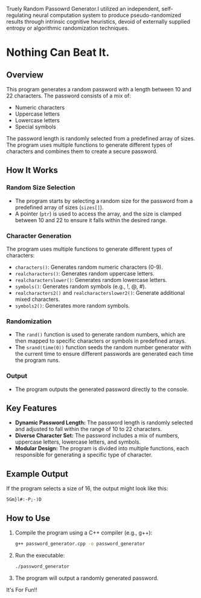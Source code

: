 Truely Random Passowrd Generator.I utilized an independent, self-regulating neural computation system to produce pseudo-randomized results through intrinsic cognitive heuristics, devoid of externally supplied entropy or algorithmic randomization techniques.

# Nothing Can Beat It.


## Overview
This program generates a random password with a length between 10 and 22 characters. The password consists of a mix of:

- Numeric characters 
- Uppercase letters 
- Lowercase letters
- Special symbols

The password length is randomly selected from a predefined array of sizes. The program uses multiple functions to generate different types of characters and combines them to create a secure password.

## How It Works

### Random Size Selection
- The program starts by selecting a random size for the password from a predefined array of sizes (`sizes[]`).
- A pointer (`ptr`) is used to access the array, and the size is clamped between 10 and 22 to ensure it falls within the desired range.

### Character Generation
The program uses multiple functions to generate different types of characters:

- `characters()`: Generates random numeric characters (0-9).
- `realcharacters()`: Generates random uppercase letters.
- `realcharacterslower()`: Generates random lowercase letters.
- `symbols()`: Generates random symbols (e.g., !, @, #).
- `realcharacters2()` and `realcharacterslower2()`: Generate additional mixed characters.
- `symbols2()`: Generates more random symbols.

### Randomization
- The `rand()` function is used to generate random numbers, which are then mapped to specific characters or symbols in predefined arrays.
- The `srand(time(0))` function seeds the random number generator with the current time to ensure different passwords are generated each time the program runs.

### Output
- The program outputs the generated password directly to the console.

## Key Features
- **Dynamic Password Length:** The password length is randomly selected and adjusted to fall within the range of 10 to 22 characters.
- **Diverse Character Set:** The password includes a mix of numbers, uppercase letters, lowercase letters, and symbols.
- **Modular Design:** The program is divided into multiple functions, each responsible for generating a specific type of character.

## Example Output
If the program selects a size of 16, the output might look like this:
```plaintext
5Gm}l#:-P;-)D
```

## How to Use

1. Compile the program using a C++ compiler (e.g., g++):
   ```bash
   g++ password_generator.cpp -o password_generator
   ```
2. Run the executable:
   ```bash
   ./password_generator
   ```
3. The program will output a randomly generated password.

It's For Fun!!


